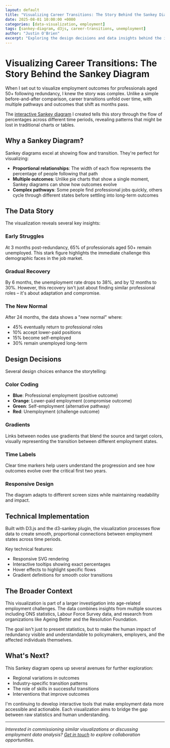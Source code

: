 ```yaml
---
layout: default
title: "Visualizing Career Transitions: The Story Behind the Sankey Diagram"
date: 2025-08-01 10:00:00 +0000
categories: [data-visualization, employment]
tags: [sankey-diagram, d3js, career-transitions, unemployment]
author: "Justin O'Brien"
excerpt: "Exploring the design decisions and data insights behind the interactive Sankey diagram showing employment outcomes for professionals aged 50+ after redundancy."
---
```


# Visualizing Career Transitions: The Story Behind the Sankey Diagram

When I set out to visualize employment outcomes for professionals aged 50+ following redundancy, I knew the story was complex. Unlike a simple before-and-after comparison, career transitions unfold over time, with multiple pathways and outcomes that shift as months pass.

The [interactive Sankey diagram](/sankey.html) I created tells this story through the flow of percentages across different time periods, revealing patterns that might be lost in traditional charts or tables.

## Why a Sankey Diagram?

Sankey diagrams excel at showing flow and transition. They're perfect for visualizing:

- **Proportional relationships**: The width of each flow represents the percentage of people following that path
- **Multiple outcomes**: Unlike pie charts that show a single moment, Sankey diagrams can show how outcomes evolve
- **Complex pathways**: Some people find professional jobs quickly, others cycle through different states before settling into long-term outcomes

## The Data Story

The visualization reveals several key insights:

### Early Struggles

At 3 months post-redundancy, 65% of professionals aged 50+ remain unemployed. This stark figure highlights the immediate challenge this demographic faces in the job market.

### Gradual Recovery

By 6 months, the unemployment rate drops to 38%, and by 12 months to 30%. However, this recovery isn't just about finding similar professional roles – it's about adaptation and compromise.

### The New Normal

After 24 months, the data shows a "new normal" where:

- 45% eventually return to professional roles
- 10% accept lower-paid positions
- 15% become self-employed
- 30% remain unemployed long-term

## Design Decisions

Several design choices enhance the storytelling:

### Color Coding

- **Blue**: Professional employment (positive outcome)
- **Orange**: Lower-paid employment (compromise outcome)
- **Green**: Self-employment (alternative pathway)
- **Red**: Unemployment (challenge outcome)

### Gradients

Links between nodes use gradients that blend the source and target colors, visually representing the transition between different employment states.

### Time Labels

Clear time markers help users understand the progression and see how outcomes evolve over the critical first two years.

### Responsive Design

The diagram adapts to different screen sizes while maintaining readability and impact.

## Technical Implementation

Built with D3.js and the d3-sankey plugin, the visualization processes flow data to create smooth, proportional connections between employment states across time periods.

Key technical features:

- Responsive SVG rendering
- Interactive tooltips showing exact percentages
- Hover effects to highlight specific flows
- Gradient definitions for smooth color transitions

## The Broader Context

This visualization is part of a larger investigation into age-related employment challenges. The data combines insights from multiple sources including ONS statistics, Labour Force Survey data, and research from organizations like Ageing Better and the Resolution Foundation.

The goal isn't just to present statistics, but to make the human impact of redundancy visible and understandable to policymakers, employers, and the affected individuals themselves.

## What's Next?

This Sankey diagram opens up several avenues for further exploration:

- Regional variations in outcomes
- Industry-specific transition patterns
- The role of skills in successful transitions
- Interventions that improve outcomes

I'm continuing to develop interactive tools that make employment data more accessible and actionable. Each visualization aims to bridge the gap between raw statistics and human understanding.

---

*Interested in commissioning similar visualizations or discussing employment data analysis? [Get in touch](/contact/) to explore collaboration opportunities.*
